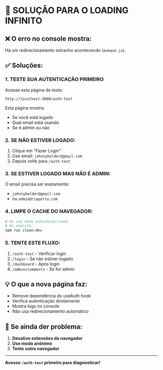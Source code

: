 # 🔧 SOLUÇÃO PARA O LOADING INFINITO

## ❌ O erro no console mostra:
Há um redirecionamento estranho acontecendo (`evmask.js`).

## ✅ Soluções:

### 1. **TESTE SUA AUTENTICAÇÃO PRIMEIRO**
Acesse esta página de teste:
```
http://localhost:3000/auth-test
```

Esta página mostra:
- Se você está logado
- Qual email está usando
- Se é admin ou não

### 2. **SE NÃO ESTIVER LOGADO:**
1. Clique em "Fazer Login"
2. Use email: `johnnyhelder@gmail.com`
3. Depois volte para `/auth-test`

### 3. **SE ESTIVER LOGADO MAS NÃO É ADMIN:**
O email precisa ser exatamente:
- `johnnyhelder@gmail.com`
- ou `admin@rioporto.com`

### 4. **LIMPE O CACHE DO NAVEGADOR:**
```bash
# Ou use modo anônimo/privado
# Ou execute:
npm run clean:dev
```

### 5. **TENTE ESTE FLUXO:**
1. `/auth-test` - Verificar login
2. `/login` - Se não estiver logado
3. `/dashboard` - Após login
4. `/admin/comments` - Se for admin

## 💡 O que a nova página faz:

- Remove dependência do useAuth hook
- Verifica autenticação diretamente
- Mostra logs no console
- Não usa redirecionamento automático

## 🚨 Se ainda der problema:

1. **Desative extensões do navegador**
2. **Use modo anônimo**
3. **Tente outro navegador**

---

**Acesse `/auth-test` primeiro para diagnosticar!**
